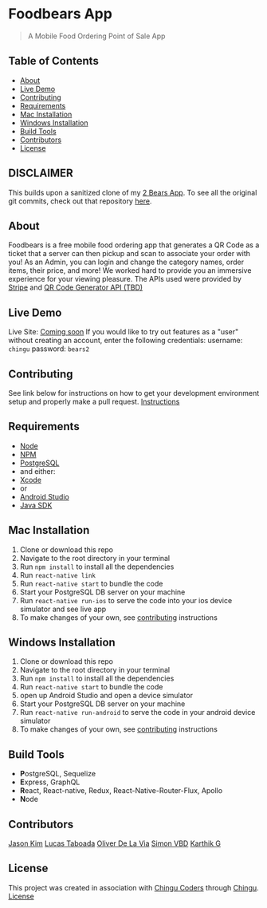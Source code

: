 # Foodbears App
> A Mobile Food Ordering Point of Sale App

## Table of Contents
* [About](#about)
* [Live Demo](#live-demo)
* [Contributing](#contributing)
* [Requirements](#requirements)
* [Mac Installation](#mac-installation)
* [Windows Installation](#windows-instalation)
* [Build Tools](#build-tools)
* [Contributors](#contributors)
* [License](#license)

## DISCLAIMER
This builds upon a sanitized clone of my [2 Bears App](https://github.com/chingu-voyage5/2-Bears). To see all the original git commits, check out that repository [here](https://github.com/chingu-voyage5/2-Bears).

## About
Foodbears is a free mobile food ordering app that generates a QR Code as a ticket that a server can then pickup and scan to associate your order with you! As an Admin, you can login and change the category names, order items, their price, and more! We worked hard to provide you an immersive experience for your viewing pleasure. The APIs used were provided by [Stripe](https://stripe.com/docs) and [QR Code Generator API (TBD)](#)


## Live Demo
Live Site: [Coming soon](#)
If you would like to try out features as a "user" without creating an account, enter the following credentials:
username: `chingu`
password: `bears2`


## Contributing
See link below for instructions on how to get your development environment setup and properly make a pull request.
[Instructions](https://github.com/odelavia/foodbears/blob/master/CONTRIBUTING.md)


## Requirements
* [Node](https://nodejs.org/en/)
* [NPM](https://www.npmjs.com/)
* [PostgreSQL](https://www.postgresql.org/)
* and either:
* [Xcode](https://developer.apple.com/xcode/)
* or
* [Android Studio](https://developer.android.com/studio/)
* [Java SDK](http://www.oracle.com/technetwork/java/javase/downloads/jdk8-downloads-2133151.html)


## Mac Installation

1. Clone or download this repo
2. Navigate to the root directory in your terminal
3. Run `npm install` to install all the dependencies
4. Run `react-native link`
5. Run `react-native start` to bundle the code
6. Start your PostgreSQL DB server on your machine
7. Run `react-native run-ios` to serve the code into your ios device simulator and see live app
8. To make changes of your own, see [contributing](#) instructions

## Windows Installation

1. Clone or download this repo
2. Navigate to the root directory in your terminal
3. Run `npm install` to install all the dependencies
4. Run `react-native start` to bundle the code
5. open up Android Studio and open a device simulator
6. Start your PostgreSQL DB server on your machine
7. Run `react-native run-android` to serve the code in your android device simulator
8. To make changes of your own, see [contributing](#) instructions


## Build Tools
* **P**ostgreSQL, Sequelize
* **E**xpress, GraphQL
* **R**eact, React-native, Redux, React-Native-Router-Flux, Apollo
* **N**ode


## Contributors
[Jason Kim](https://github.com/jtk3068)
[Lucas Taboada](https://github.com/LucasTaboada)
[Oliver De La Via](https://github.com/odelavia)
[Simon VBD](https://github.com/Jarrku)
[Karthik G](https://github.com/karthikgg)

## License
This project was created in association with [Chingu Coders](https://github.com/chingu-voyage5) through [Chingu](https://chingu.io/).
[License](https://github.com/odelavia/foodbears/blob/master/LICENSE.md)
